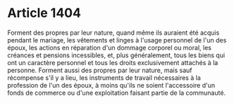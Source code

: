 # Article 1404

Forment des  propres par leur nature, quand même ils auraient été acquis pendant le mariage, les vêtements et linges à l'usage personnel de l'un des époux, les actions en réparation d'un dommage corporel ou moral, les créances et pensions incessibles, et, plus généralement, tous les biens qui ont un caractère personnel et tous les droits exclusivement attachés à la personne.   Forment aussi des propres par leur nature, mais sauf récompense s'il y a lieu, les instruments de travail nécessaires à la profession de l'un des époux, à moins qu'ils ne soient l'accessoire d'un fonds de commerce ou d'une exploitation faisant partie de la communauté.